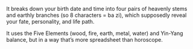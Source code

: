 It breaks down your birth date and time into four pairs of heavenly stems and earthly branches (so 8 characters = ba zi), which supposedly reveal your fate, personality, and life path.

It uses the Five Elements (wood, fire, earth, metal, water) and Yin-Yang balance, but in a way that’s more spreadsheet than horoscope.